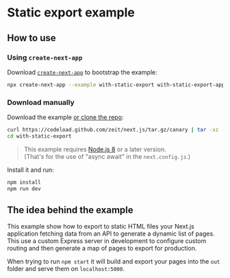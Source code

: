 # Static export example

## How to use

### Using `create-next-app`

Download [`create-next-app`](https://github.com/segmentio/create-next-app) to bootstrap the example:

```bash
npx create-next-app --example with-static-export with-static-export-app
```

### Download manually

Download the example [or clone the repo](https://github.com/zeit/next.js):

```bash
curl https://codeload.github.com/zeit/next.js/tar.gz/canary | tar -xz --strip=2 next.js-canary/examples/with-static-export
cd with-static-export
```

> This example requires [Node.js 8](https://nodejs.org/en/download/current/) or a later version.<br>
> (That's for the use of "async await" in the `next.config.js`.)

Install it and run:

```bash
npm install
npm run dev
```

## The idea behind the example

This example show how to export to static HTML files your Next.js application fetching data from an API to generate a dynamic list of pages. This use a custom Express server in development to configure custom routing and then generate a map of pages to export for production.

When trying to run `npm start` it will build and export your pages into the `out` folder and serve them on `localhost:5000`.
